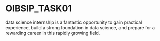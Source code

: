 # OIBSIP_TASK01
data science internship is a fantastic opportunity to gain practical experience, build a strong foundation in data science, and prepare for a rewarding career in this rapidly growing field.
